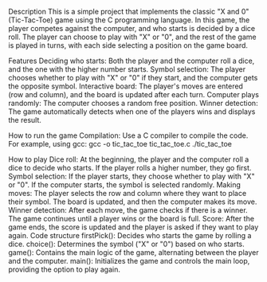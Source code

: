 Description
This is a simple project that implements the classic "X and 0" (Tic-Tac-Toe) game using the C programming language. In this game, the player competes against the computer, and who starts is decided by a dice roll. The player can choose to play with "X" or "0", and the rest of the game is played in turns, with each side selecting a position on the game board.

Features
Deciding who starts: Both the player and the computer roll a dice, and the one with the higher number starts.
Symbol selection: The player chooses whether to play with "X" or "0" if they start, and the computer gets the opposite symbol.
Interactive board: The player's moves are entered (row and column), and the board is updated after each turn.
Computer plays randomly: The computer chooses a random free position.
Winner detection: The game automatically detects when one of the players wins and displays the result.

How to run the game
Compilation: Use a C compiler to compile the code. For example, using gcc:
gcc -o tic_tac_toe tic_tac_toe.c
./tic_tac_toe

How to play
Dice roll: At the beginning, the player and the computer roll a dice to decide who starts. If the player rolls a higher number, they go first.
Symbol selection: If the player starts, they choose whether to play with "X" or "0". If the computer starts, the symbol is selected randomly.
Making moves: The player selects the row and column where they want to place their symbol. The board is updated, and then the computer makes its move.
Winner detection: After each move, the game checks if there is a winner. The game continues until a player wins or the board is full.
Score: After the game ends, the score is updated and the player is asked if they want to play again.
Code structure
firstPick(): Decides who starts the game by rolling a dice.
choice(): Determines the symbol ("X" or "0") based on who starts.
game(): Contains the main logic of the game, alternating between the player and the computer.
main(): Initializes the game and controls the main loop, providing the option to play again.
